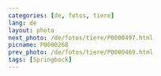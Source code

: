 ```yaml
---
categories: [de, fotos, tiere]
lang: de
layout: photo
next_photo: /de/fotos/tiere/P0000497.html
picname: P0000268
prev_photo: /de/fotos/tiere/P0000469.html
tags: [Springbock]
---
```

